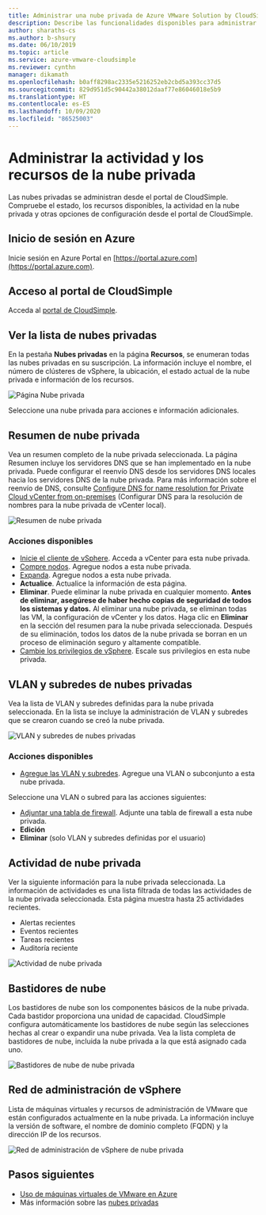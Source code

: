 ```yaml
---
title: Administrar una nube privada de Azure VMware Solution by CloudSimple
description: Describe las funcionalidades disponibles para administrar la actividad y los recursos de nube privada CloudSimple.
author: sharaths-cs
ms.author: b-shsury
ms.date: 06/10/2019
ms.topic: article
ms.service: azure-vmware-cloudsimple
ms.reviewer: cynthn
manager: dikamath
ms.openlocfilehash: b0aff8298ac2335e5216252eb2cbd5a393cc37d5
ms.sourcegitcommit: 829d951d5c90442a38012daaf77e86046018e5b9
ms.translationtype: HT
ms.contentlocale: es-ES
ms.lasthandoff: 10/09/2020
ms.locfileid: "86525003"
---
```

# <a name="manage-private-cloud-resources-and-activity"></a>Administrar la actividad y los recursos de la nube privada

Las nubes privadas se administran desde el portal de CloudSimple.  Compruebe el estado, los recursos disponibles, la actividad en la nube privada y otras opciones de configuración desde el portal de CloudSimple.

## <a name="sign-in-to-azure"></a>Inicio de sesión en Azure

Inicie sesión en Azure Portal en [https://portal.azure.com](https://portal.azure.com).

## <a name="access-the-cloudsimple-portal"></a>Acceso al portal de CloudSimple

Acceda al [portal de CloudSimple](access-cloudsimple-portal.md).

## <a name="view-the-list-of-private-clouds"></a>Ver la lista de nubes privadas

En la pestaña **Nubes privadas** en la página **Recursos**, se enumeran todas las nubes privadas en su suscripción. La información incluye el nombre, el número de clústeres de vSphere, la ubicación, el estado actual de la nube privada e información de los recursos.

![Página Nube privada](media/manage-private-cloud.png)

Seleccione una nube privada para acciones e información adicionales.

## <a name="private-cloud-summary"></a>Resumen de nube privada

Vea un resumen completo de la nube privada seleccionada.  La página Resumen incluye los servidores DNS que se han implementado en la nube privada.  Puede configurar el reenvío DNS desde los servidores DNS locales hacia los servidores DNS de la nube privada.  Para más información sobre el reenvío de DNS, consulte [Configure DNS for name resolution for Private Cloud vCenter from on-premises](./on-premises-dns-setup.md) (Configurar DNS para la resolución de nombres para la nube privada de vCenter local).

![Resumen de nube privada](media/private-cloud-summary.png)

### <a name="available-actions"></a>Acciones disponibles

* [Inicie el cliente de vSphere](./vcenter-access.md). Acceda a vCenter para esta nube privada.
* [Compre nodos](create-nodes.md). Agregue nodos a esta nube privada.
* [Expanda](expand-private-cloud.md). Agregue nodos a esta nube privada.
* **Actualice**. Actualice la información de esta página.
* **Eliminar**. Puede eliminar la nube privada en cualquier momento. **Antes de eliminar, asegúrese de haber hecho copias de seguridad de todos los sistemas y datos.** Al eliminar una nube privada, se eliminan todas las VM, la configuración de vCenter y los datos. Haga clic en **Eliminar** en la sección del resumen para la nube privada seleccionada. Después de su eliminación, todos los datos de la nube privada se borran en un proceso de eliminación seguro y altamente compatible.
* [Cambie los privilegios de vSphere](escalate-private-cloud-privileges.md).  Escale sus privilegios en esta nube privada.

## <a name="private-cloud-vlanssubnets"></a>VLAN y subredes de nubes privadas

Vea la lista de VLAN y subredes definidas para la nube privada seleccionada.  En la lista se incluye la administración de VLAN y subredes que se crearon cuando se creó la nube privada.

![VLAN y subredes de nubes privadas](media/private-cloud-vlans-subnets.png) 

### <a name="available-actions"></a>Acciones disponibles

* [Agregue las VLAN y subredes](./create-vlan-subnet.md). Agregue una VLAN o subconjunto a esta nube privada.

Seleccione una VLAN o subred para las acciones siguientes:
* [Adjuntar una tabla de firewall](./firewall.md). Adjunte una tabla de firewall a esta nube privada.
* **Edición**
* **Eliminar** (solo VLAN y subredes definidas por el usuario)

## <a name="private-cloud-activity"></a>Actividad de nube privada

Ver la siguiente información para la nube privada seleccionada.  La información de actividades es una lista filtrada de todas las actividades de la nube privada seleccionada.  Esta página muestra hasta 25 actividades recientes.

* Alertas recientes
* Eventos recientes
* Tareas recientes
* Auditoría reciente

![Actividad de nube privada](media/private-cloud-activity.png)

## <a name="cloud-racks"></a>Bastidores de nube

Los bastidores de nube son los componentes básicos de la nube privada. Cada bastidor proporciona una unidad de capacidad. CloudSimple configura automáticamente los bastidores de nube según las selecciones hechas al crear o expandir una nube privada.  Vea la lista completa de bastidores de nube, incluida la nube privada a la que está asignado cada uno.

![Bastidores de nube de nube privada](media/private-cloud-cloudracks.png)

## <a name="vsphere-management-network"></a>Red de administración de vSphere

Lista de máquinas virtuales y recursos de administración de VMware que están configurados actualmente en la nube privada. La información incluye la versión de software, el nombre de dominio completo (FQDN) y la dirección IP de los recursos.

![Red de administración de vSphere de nube privada](media/private-cloud-vsphere-management-network.png)

## <a name="next-steps"></a>Pasos siguientes

* [Uso de máquinas virtuales de VMware en Azure](quickstart-create-vmware-virtual-machine.md)
* Más información sobre las [nubes privadas](cloudsimple-private-cloud.md)
